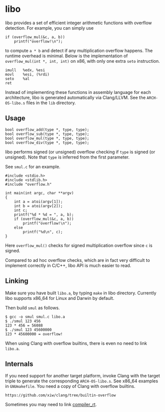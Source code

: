 libo
====

libo provides a set of efficient integer arithmetic functions with
overflow detection.  For example, you can simply use

	if (overflow_mul(&c, a, b))
		printf("overflow!\n");

to compute `a * b` and detect if any multiplication overflow happens.
The runtime overhead is minimal.  Below is the implementation of
`overflow_mul(int *, int, int)` on x86, with only one extra `seto`
instruction.

	imull	%edx, %esi
	movl	%esi, (%rdi)
	seto	%al
	ret

Instead of implementing these functions in assembly language for
each architecture, libo is generated automatically via Clang/LLVM.
See the `ARCH-OS-libo.s` files in the `lib` directory.


Usage
-----

	bool overflow_add(type *, type, type);
	bool overflow_sub(type *, type, type);
	bool overflow_mul(type *, type, type);
	bool overflow_div(type *, type, type);

libo performs signed (or unsigned) overflow checking if `type` is
signed (or unsigned).  Note that `type` is inferred from the first
parameter.

See `smul.c` for an example.

	#include <stdio.h>
	#include <stdlib.h>
	#include "overflow.h"
	
	int main(int argc, char **argv)
	{
		int a = atoi(argv[1]);
		int b = atoi(argv[2]);
		int c;
		printf("%d * %d = ", a, b);
		if (overflow_mul(&c, a, b))
			printf("overflow!\n");
		else
			printf("%d\n", c);
	}	

Here `overflow_mul()` checks for signed multiplication overflow
since `c` is signed.

Compared to ad hoc overflow checks, which are in fact very difficult
to implement correctly in C/C++, libo API is much easier to read.


Linking
-------

Make sure you have built `libo.a`, by typing `make` in libo directory.
Currently libo supports x86_64 for Linux and Darwin by default.

Then build `smul` as follows.

	$ gcc -o smul smul.c libo.a
	$ ./smul 123 456
	123 * 456 = 56088
	$ ./smul 123 45600000
	123 * 45600000 = overflow!

When using Clang with overflow builtins, there is even no need to
link `libo.a`.


Internals
---------

If you need support for another target platform, invoke Clang with
the target triple to generate the corresponding `ARCH-OS-libo.s`.
See x86_64 examples in `GNUmakefile`.  You need a copy of Clang
with overflow builtins.

	https://github.com/xiw/clang/tree/builtin-overflow

Sometimes you may need to link [compiler_rt](http://compiler-rt.llvm.org/).
